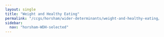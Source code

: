 ```yaml
---
layout: single
title: "Weight and Healthy Eating"
permalink: "/ccgs/horsham/wider-determinants/weight-and-healthy-eating/"
sidebar:
  nav: "horsham-WDH-selected"
---
```


